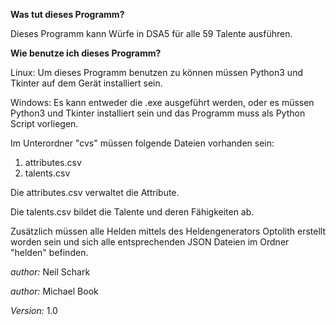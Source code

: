 **Was tut dieses Programm?**

Dieses Programm kann Würfe in DSA5 für alle 59 Talente ausführen.

**Wie benutze ich dieses Programm?**

Linux: Um dieses Programm benutzen zu können müssen Python3 und Tkinter auf dem Gerät installiert sein.

Windows: Es kann entweder die .exe ausgeführt werden, oder es müssen Python3 und Tkinter installiert sein und das Programm muss als Python Script vorliegen.

Im Unterordner "cvs" müssen folgende Dateien vorhanden sein:

1. attributes.csv
2. talents.csv

Die attributes.csv verwaltet die Attribute. 

Die talents.csv bildet die Talente und deren Fähigkeiten ab.

Zusätzlich müssen alle Helden mittels des Heldengenerators Optolith erstellt worden sein und sich alle entsprechenden JSON Dateien im Ordner "helden" befinden.

_author:_ Neil Schark

_author:_ Michael Book

_Version:_ 1.0
